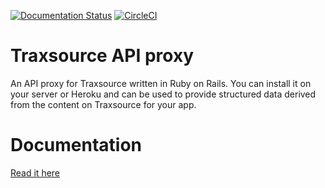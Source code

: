 [![Documentation Status](https://readthedocs.org/projects/traxsource-api/badge/?version=latest)](http://traxsource-api.readthedocs.io/en/latest/?badge=latest) [![CircleCI](https://circleci.com/gh/janosrusiczki/traxsource-api.svg?style=svg)](https://circleci.com/gh/janosrusiczki/traxsource-api)

# Traxsource API proxy

An API proxy for Traxsource written in Ruby on Rails. You can install it on your server or Heroku and can be used to provide structured data derived from the content on Traxsource for your app.

# Documentation

[Read it here](https://traxsource-api.readthedocs.io/)
